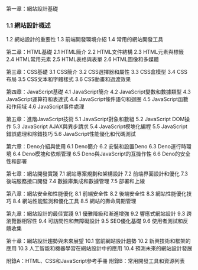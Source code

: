 第一章：網站設計基礎
### 1.1 網站設計概述
1.2 網站設計的重要性
1.3 前端開發環境介紹
1.4 常用的網站開發工具

第二章：HTML基礎
2.1 HTML簡介
2.2 HTML文件結構
2.3 HTML元素與標籤
2.4 HTML常用元素
2.5 HTML表格與表單
2.6 HTML圖像和多媒體

第三章：CSS基礎
3.1 CSS簡介
3.2 CSS選擇器和屬性
3.3 CSS盒模型
3.4 CSS布局
3.5 CSS文本和字體樣式
3.6 CSS動畫和過渡效果

第四章：JavaScript基礎
4.1 JavaScript簡介
4.2 JavaScript變數和數據類型
4.3 JavaScript運算符和表達式
4.4 JavaScript條件語句和迴圈
4.5 JavaScript函數和作用域
4.6 JavaScript事件處理

第五章：進階JavaScript技術
5.1 JavaScript對象和數組
5.2 JavaScript DOM操作
5.3 JavaScript AJAX與異步請求
5.4 JavaScript模塊化編程
5.5 JavaScript錯誤處理和除錯技巧
5.6 JavaScript性能優化和代碼測試

第六章：Deno介紹與使用
6.1 Deno簡介
6.2 安裝和設置Deno
6.3 Deno運行時環境
6.4 Deno模塊和依賴管理
6.5 Deno與JavaScript的互操作性
6.6 Deno的安全性和部署

第七章：網站開發實踐
7.1 網站專案規劃和架構設計
7.2 前端界面設計和優化
7.3 後端服務接口開發
7.4 數據庫集成和數據管理
7.5 部署和上線

第八章：網站安全和性能優化
8.1 前端安全性
8.2 後端安全性
8.3 網站性能優化技巧
8.4 網站性能監測和優化工具
8.5 網站的壽命周期管理

第九章：網站設計的最佳實踐
9.1 優雅降級和漸進增強
9.2 響應式網站設計
9.3 跨瀏覽器相容性
9.4 可訪問性和無障礙設計
9.5 SEO優化基礎
9.6 使用者測試和反饋收集

第十章：網站設計趨勢與未來展望
10.1 當前網站設計趨勢
10.2 新興技術和框架的應用
10.3 人工智能和機器學習在網站設計中的應用
10.4 預測未來的網站設計發展

附錄A：HTML、CSS和JavaScript參考手冊
附錄B：常用開發工具和資源列表